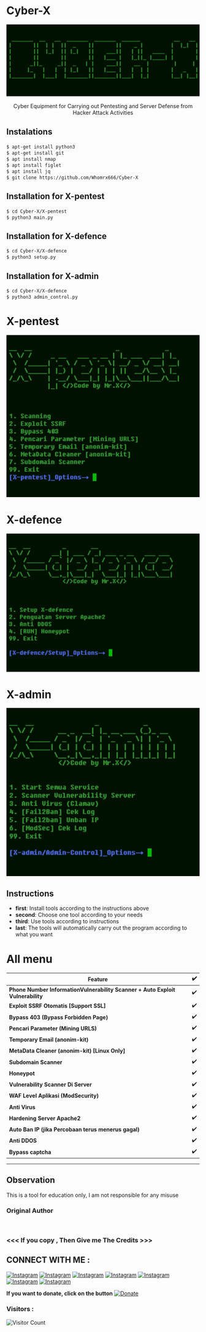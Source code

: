 # Cyber-X
![Cyber-X preview](Cyber-X.jpg)
<p align="center">
Cyber ​​Equipment for Carrying out Pentesting and Server Defense from Hacker Attack Activities
  </details>

## Instalations
```
$ apt-get install python3
$ apt-get install git
$ apt install nmap 
$ apt install figlet
$ apt install jq
$ git clone https://github.com/Whomrx666/Cyber-X
```
## Installation for X-pentest
```
$ cd Cyber-X/X-pentest
$ python3 main.py
```
## Installation for X-defence
```
$ cd Cyber-X/X-defence
$ python3 setup.py
```
## Installation for X-admin
```
$ cd Cyber-X/X-defence
$ python3 admin_control.py
```

# X-pentest

<img src="https://github.com/Whomrx666/Cyber-X/blob/main/01.jpg">

# X-defence

<img src="https://github.com/Whomrx666/Cyber-X/blob/main/02.jpg">

# X-admin

<img src="https://github.com/Whomrx666/Cyber-X/blob/main/03.jpg">

## Instructions
- **first**: Install tools according to the instructions above
- **second**: Choose one tool according to your needs
- **third**: Use tools according to instructions
- **last**: The tools will automatically carry out the program according to what you want

# All menu
| Feature | ✔️ |
|--------|--------|
| **Phone Number InformationVulnerability Scanner + Auto Exploit Vulnerability** |✔️ |
| **Exploit SSRF Otomatis [Support SSL]** |✔️ |
| **Bypass 403 (Bypass Forbidden Page)** |✔️ |
| **Pencari Parameter (Mining URLS)** |✔️ |
| **Temporary Email (anonim-kit)** |✔️ |
| **MetaData Cleaner (anonim-kit) [Linux Only]** |✔️ |
| **Subdomain Scanner** |✔️ |
| **Honeypot** |✔️ |
| **Vulnerability Scanner Di Server** |✔️ |
| **WAF Level Aplikasi (ModSecurity)** |✔️ |
| **Anti Virus** |✔️ |
| **Hardening Server Apache2** |✔️ |
| **Auto Ban IP (jika Percobaan terus menerus gagal)** |✔️ |
| **Anti DDOS** |✔️ |
| **Bypass captcha** |✔️ |
---------

## Observation
This is a tool for education only, I am not responsible for any misuse
### Original Author
<a href="https://github.com/Whomrx666"><img src="https://img.shields.io/badge/Original-Author-brightgreen.svg" alt=""/></a>

### <<< If you copy , Then Give me The Credits >>>

## CONNECT WITH ME :

[![Instagram](https://img.shields.io/badge/WEBSITE-VISIT-yellow?style=for-the-badge&logo=blogger)](https://whomrxhackers.blogspot.com/)
[![Instagram](https://img.shields.io/badge/TWITTER-FOLLOW-red?style=for-the-badge&logo=x)](https://twitter.com/whomrx666)
[![Instagram](https://img.shields.io/badge/YOUTUBE-SUBSCRIBE-red?style=for-the-badge&logo=youtube)](https://youtube.com/@whomrx666)
[![Instagram](https://img.shields.io/badge/FACEBOOK-LIKE-red?style=for-the-badge&logo=facebook)](https://facebook.com/https://www.facebook.com/whomrx.666)
[![Instagram](https://img.shields.io/badge/TELEGRAM-CONNECT-red?style=for-the-badge&logo=telegram)](https://t.me/@Whomr_X)
[![Instagram](https://img.shields.io/badge/GMAIL-CONTACT-red?style=for-the-badge&logo=gmail)](mailto:whomrx666@gmail.com)
[![Instagram](https://img.shields.io/badge/TIKTOK-FOLLOW-red?style=for-the-badge&logo=tiktok)](https://www.tiktok.com/@whomr.x)

**If you want to donate, click on the button**
<a href="https://saweria.co/whomrx"><img title="Donate" src="https://img.shields.io/badge/Donate-Cyber X-yellow?style=for-the-badge&logo=github"></a>

### Visitors :
![Visitor Count](https://profile-counter.glitch.me/Whomrx666/count.svg)
